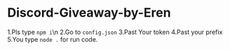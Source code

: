 # Discord-Giveaway-by-Eren
1.Pls type `npm i`\n
2.Go to `config.json`
3.Past Your token
4.Past your prefix
5.You type `node .` for run code.
